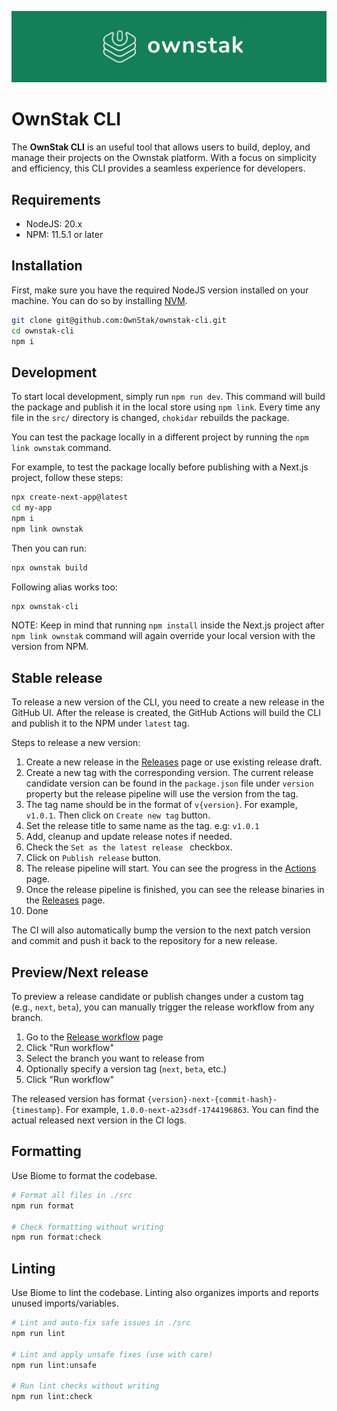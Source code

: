 ![OwnStak CLI Banner](.github/assets/banner.jpg)

# OwnStak CLI

The **OwnStak CLI** is an useful tool that allows users to build, deploy, and manage their projects on the Ownstak platform.
With a focus on simplicity and efficiency, this CLI provides a seamless experience for developers.

## Requirements

- NodeJS: 20.x
- NPM: 11.5.1 or later

## Installation

First, make sure you have the required NodeJS version installed on your machine.
You can do so by installing [NVM](https://github.com/nvm-sh/nvm).

```bash
git clone git@github.com:OwnStak/ownstak-cli.git
cd ownstak-cli
npm i
```

## Development

To start local development, simply run `npm run dev`. This command will build the package and publish it in the local store using `npm link`.
Every time any file in the `src/` directory is changed, `chokidar` rebuilds the package.

You can test the package locally in a different project by running the `npm link ownstak` command.

For example, to test the package locally before publishing with a Next.js project, follow these steps:

```bash
npx create-next-app@latest
cd my-app
npm i
npm link ownstak
```

Then you can run:

```bash
npx ownstak build
```

Following alias works too:

```bash
npx ownstak-cli
```

NOTE: Keep in mind that running `npm install` inside the Next.js project after `npm link ownstak` command will again override your local version with the version from NPM.

## Stable release

To release a new version of the CLI, you need to create a new release in the GitHub UI.
After the release is created, the GitHub Actions will build the CLI and publish it to the NPM under `latest` tag.

Steps to release a new version:

1. Create a new release in the [Releases](https://github.com/ownstak/ownstak-cli/releases/new) page or use existing release draft.
2. Create a new tag with the corresponding version. The current release candidate version can be found in the `package.json` file under `version` property but the release pipeline will use the version from the tag.
3. The tag name should be in the format of `v{version}`. For example, `v1.0.1`. Then click on `Create new tag` button.
4. Set the release title to same name as the tag. e.g: `v1.0.1`
5. Add, cleanup and update release notes if needed.
6. Check the `Set as the latest release ` checkbox.
7. Click on `Publish release` button.
8. The release pipeline will start. You can see the progress in the [Actions](https://github.com/ownstak/ownstak-cli/actions) page.
9. Once the release pipeline is finished, you can see the release binaries in the [Releases](https://github.com/ownstak/ownstak-cli/releases) page.
10. Done

The CI will also automatically bump the version to the next patch version and commit and push it back to the repository for a new release.

## Preview/Next release
To preview a release candidate or publish changes under a custom tag (e.g., `next`, `beta`), you can manually trigger the release workflow from any branch.

1. Go to the [Release workflow](https://github.com/OwnStak/ownstak-cli-old/actions/workflows/release.yml) page
2. Click "Run workflow"
3. Select the branch you want to release from
4. Optionally specify a version tag (`next`, `beta`, etc.)
5. Click "Run workflow"

The released version has format `{version}-next-{commit-hash}-{timestamp}`. For example, `1.0.0-next-a23sdf-1744196863`.
You can find the actual released next version in the CI logs.

## Formatting

Use Biome to format the codebase.

```bash
# Format all files in ./src
npm run format

# Check formatting without writing
npm run format:check
```

## Linting

Use Biome to lint the codebase. Linting also organizes imports and reports unused imports/variables.

```bash
# Lint and auto-fix safe issues in ./src
npm run lint

# Lint and apply unsafe fixes (use with care)
npm run lint:unsafe

# Run lint checks without writing
npm run lint:check
```
